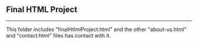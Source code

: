 ## Final HTML Project

---

This folder includes "finalHtlmlProject.html" and the other "about-us.html" and "contact.html" files has contact with it.

